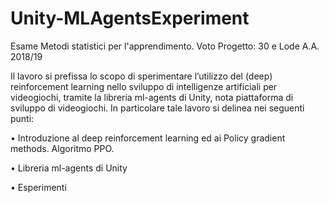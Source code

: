 # Unity-MLAgentsExperiment
Esame Metodi statistici per l'apprendimento.
Voto Progetto: 30 e Lode
A.A. 2018/19

Il lavoro si prefissa lo scopo di sperimentare l’utilizzo del (deep) reinforcement learning nello sviluppo di intelligenze
artificiali per videogiochi, tramite la libreria ml-agents di Unity, nota piattaforma di sviluppo di videogiochi. In particolare tale lavoro si delinea nei seguenti punti:

• Introduzione al deep reinforcement learning ed ai Policy gradient methods. Algoritmo PPO.

• Libreria ml-agents di Unity

• Esperimenti
